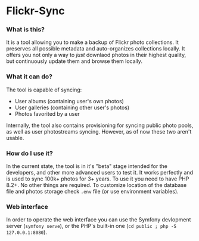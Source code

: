 # Flickr-Sync


### What is this?

It is a tool allowing you to make a backup of Flickr photo collections. It preserves all possible metadata and auto-organizes
collections locally. It offers you not only a way to *just* downlaod photos in their highest quality, but continuously
update them and browse them locally.


### What it can do?

The tool is capable of syncing:

- User albums (containing user's own photos)
- User galleries (containing other user's photos)
- Photos favorited by a user


Internally, the tool also contains provisioning for syncing public photo pools, as well as user photostreams syncing. 
However, as of now these two aren't usable.


### How do I use it?

In the current state, the tool is in it's "beta" stage intended for the developers, and other more advanced users to 
test it. It works perfectly and is used to sync 100k+ photos for 3+ years. To use it you need to have PHP 8.2+. No other 
things are required. To customize location of the database file and photos storage check `.env` file (or use environment 
variables).


### Web interface

In order to operate the web interface you can use the Symfony devlopment server (`symfony serve`), or the PHP's built-in
one (`cd public ; php -S 127.0.0.1:8080`).
